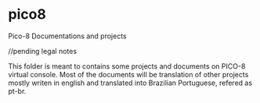 # pico8

Pico-8 Documentations and projects

//pending legal notes

This folder is meant to contains some projects and documents on PICO-8 virtual console. 
Most of the documents will be translation of other projects mostly writen in english and translated into Brazilian Portuguese, refered as pt-br.
